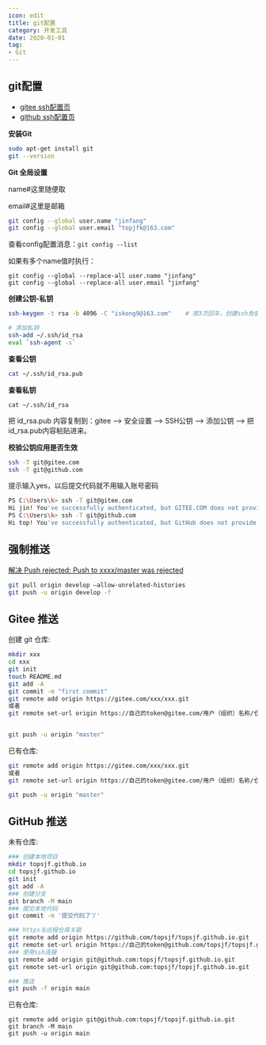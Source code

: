 ```yaml
---
icon: edit
title: git配置
category: 开发工具
date: 2020-01-01
tag:
- Git
---
```



## git配置

- [gitee ssh配置页](https://gitee.com/profile/sshkeys)
- [github ssh配置页](https://github.com/settings/keys)

**安装Git**

```bash
sudo apt-get install git
git --version
```

**Git 全局设置**

name#这里随便取

email#这里是邮箱

```bash
git config --global user.name "jinfang"
git config --global user.email "topjfk@163.com"
```

查看config配置消息：`git config --list`

如果有多个name值时执行：
```
git config --global --replace-all user.name "jinfang"
git config --global --replace-all user.email "jinfang"
```

**创建公钥-私钥**

```bash
ssh-keygen -t rsa -b 4096 -C "iskong9@163.com"    # 按3次回车，创建ssh免密

# 添加私钥
ssh-add ~/.ssh/id_rsa   
eval `ssh-agent -s`
```

**查看公钥**

```bash
cat ~/.ssh/id_rsa.pub

```

**查看私钥**

```shell
cat ~/.ssh/id_rsa
```

把 id_rsa.pub 内容复制到：gitee --> 安全设置 --> SSH公钥 --> 添加公钥 --> 把id_rsa.pub内容粘贴进来。


**校验公钥应用是否生效**

```bash
ssh -T git@gitee.com
ssh -T git@github.com
```

提示输入yes，以后提交代码就不用输入账号密码

```bash
PS C:\Users\k> ssh -T git@gitee.com
Hi jin! You've successfully authenticated, but GITEE.COM does not provide shell access.'
PS C:\Users\k> ssh -T git@github.com
Hi top! You've successfully authenticated, but GitHub does not provide shell access.'
```


## 强制推送

[解决 Push rejected: Push to xxxx/master was rejected](https://blog.csdn.net/qq_42476834/article/details/108263267)

```bash
git pull origin develop –allow-unrelated-histories
git push -u origin develop -f
```

## Gitee 推送

创建 git 仓库:

```bash
mkdir xxx
cd xxx
git init 
touch README.md
git add -A
git commit -m "first commit"
git remote add origin https://gitee.com/xxx/xxx.git
或者
git remote set-url origin https://自己的token@gitee.com/用户（组织）名称/仓库名称.git


git push -u origin "master"
```

已有仓库:

```bash
git remote add origin https://gitee.com/xxx/xxx.git
或者
git remote set-url origin https://自己的token@gitee.com/用户（组织）名称/仓库名称.git

git push -u origin "master"

```

## GitHub 推送

未有仓库:

```bash
### 创建本地项目
mkdir topsjf.github.io
cd topsjf.github.io
git init
git add -A
### 创建分支
git branch -M main
### 提交本地代码
git commit -m '提交代码了丫'

### https与远程仓库关联
git remote add origin https://github.com/topsjf/topsjf.github.io.git
git remote set-url origin https://自己的token@github.com/topsjf/topsjf.github.io.git
### 使用ssh连接
git remote add origin git@github.com:topsjf/topsjf.github.io.git
git remote set-url origin git@github.com:topsjf/topsjf.github.io.git

### 推送
git push -f origin main

```

已有仓库:

```shell
git remote add origin git@github.com:topsjf/topsjf.github.io.git
git branch -M main
git push -u origin main
```


